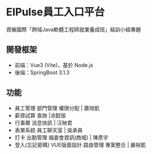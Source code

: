 # EIPulse員工入口平台
資展國際「跨域Java軟體工程師就業養成班」結訓小組專題

## 開發框架
* 前端：Vue3 (Vite)，基於 Node.js  
* 後端：SpringBoot 3.1.3

## 功能
* 員工管理 部門管理 權限分配 | 蕭旭凱
* 薪資試算 查詢 |凃懿珈
* 行事曆 消息快訊 | 汪映君
* 表單系統 員工聊天室 | 吳承員
* 打卡 出勤管理 福委會資訊(商城) | 陳彥宇
* 登入(忘記密碼) VUE版面設計 路由管理 專案整合 | 嚴裕凱
